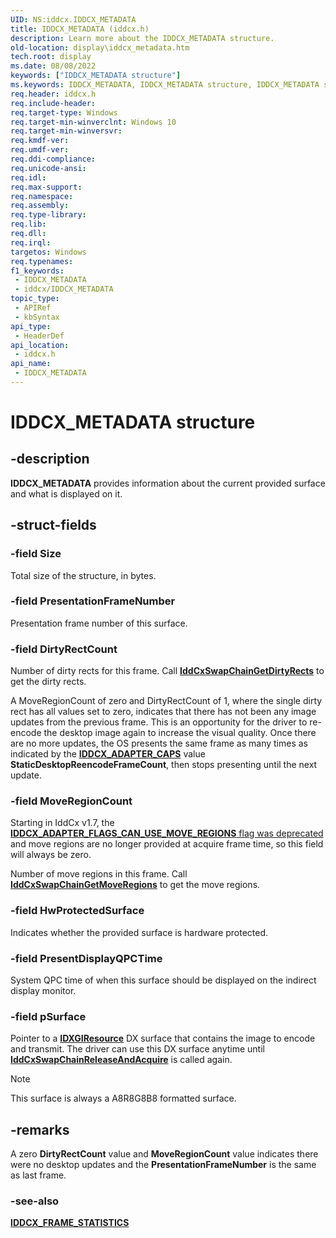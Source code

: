 ```yaml
---
UID: NS:iddcx.IDDCX_METADATA
title: IDDCX_METADATA (iddcx.h)
description: Learn more about the IDDCX_METADATA structure.
old-location: display\iddcx_metadata.htm
tech.root: display
ms.date: 08/08/2022
keywords: ["IDDCX_METADATA structure"]
ms.keywords: IDDCX_METADATA, IDDCX_METADATA structure, IDDCX_METADATA structure [Display Devices], IDDCX_METADATA structure pointer [Display Devices], IDDCX_METADATA structure structure [Display Devices], display.iddcx_metadata, iddcx/IDDCX_METADATA
req.header: iddcx.h
req.include-header: 
req.target-type: Windows
req.target-min-winverclnt: Windows 10
req.target-min-winversvr: 
req.kmdf-ver: 
req.umdf-ver: 
req.ddi-compliance: 
req.unicode-ansi: 
req.idl: 
req.max-support: 
req.namespace: 
req.assembly: 
req.type-library: 
req.lib: 
req.dll: 
req.irql: 
targetos: Windows
req.typenames: 
f1_keywords:
 - IDDCX_METADATA
 - iddcx/IDDCX_METADATA
topic_type:
 - APIRef
 - kbSyntax
api_type:
 - HeaderDef
api_location:
 - iddcx.h
api_name:
 - IDDCX_METADATA
---
```


# IDDCX_METADATA structure

## -description

**IDDCX_METADATA** provides information about the current provided surface and what is displayed on it.

## -struct-fields

### -field Size

Total size of the structure, in bytes.

### -field PresentationFrameNumber

Presentation frame number of this surface.

### -field DirtyRectCount

Number of dirty rects for this frame. Call [**IddCxSwapChainGetDirtyRects**](nf-iddcx-iddcxswapchaingetdirtyrects.md) to get the dirty rects.

A MoveRegionCount of zero and DirtyRectCount of 1, where the single dirty rect has all values set to zero, indicates that there has not been any image updates from the previous frame. This is an opportunity for the driver to re-encode the desktop image again to increase the visual quality. Once there are no more updates, the OS presents the same frame as many times as indicated by the [**IDDCX_ADAPTER_CAPS**](ns-iddcx-iddcx_adapter_caps.md) value **StaticDesktopReencodeFrameCount**, then stops presenting until the next update.

### -field MoveRegionCount

Starting in IddCx v1.7, the [**IDDCX_ADAPTER_FLAGS_CAN_USE_MOVE_REGIONS** flag was deprecated](/windows-hardware/drivers/display/iddcx1.7-updates) and move regions are no longer provided at acquire frame time, so this field will always be zero.

Number of move regions in this frame. Call [**IddCxSwapChainGetMoveRegions**](nf-iddcx-iddcxswapchaingetmoveregions.md) to get the move regions.

### -field HwProtectedSurface

Indicates whether the provided surface is hardware protected.

### -field PresentDisplayQPCTime

System QPC time of when this surface should be displayed on the indirect display monitor.

### -field pSurface

Pointer to a [**IDXGIResource**](/windows/win32/api/dxgi/nn-dxgi-idxgiresource) DX surface that contains the image to encode and transmit. The driver can use this DX surface anytime until [**IddCxSwapChainReleaseAndAcquire**](nf-iddcx-iddcxswapchainreleaseandacquirebuffer.md) is called again.

> [!NOTE]
> This surface is always a A8R8G8B8 formatted surface.

## -remarks

A zero **DirtyRectCount** value and **MoveRegionCount** value indicates there were no desktop updates and the **PresentationFrameNumber** is the same as last frame.

### -see-also

[**IDDCX_FRAME_STATISTICS**](ns-iddcx-iddcx_frame_statistics.md)
